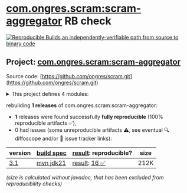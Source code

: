 [com.ongres.scram:scram-aggregator](https://central.sonatype.com/artifact/com.ongres.scram/scram-aggregator/versions) RB check
=======

[![Reproducible Builds](https://reproducible-builds.org/images/logos/rb.svg) an independently-verifiable path from source to binary code](https://reproducible-builds.org/)

## Project: [com.ongres.scram:scram-aggregator](https://central.sonatype.com/artifact/com.ongres.scram/scram-aggregator/versions)

Source code: [https://github.com/ongres/scram.git](https://github.com/ongres/scram.git)

<details><summary>This project defines 4 modules:</summary>

* [com.ongres.scram:scram-aggregator](https://central.sonatype.com/artifact/com.ongres.scram/scram-aggregator/3.1)
* [com.ongres.scram:scram-client](https://central.sonatype.com/artifact/com.ongres.scram/scram-client/3.1)
* [com.ongres.scram:scram-common](https://central.sonatype.com/artifact/com.ongres.scram/scram-common/3.1)
* [com.ongres.scram:scram-parent](https://central.sonatype.com/artifact/com.ongres.scram/scram-parent/3.1)
</details>

rebuilding **1 releases** of com.ongres.scram:scram-aggregator:
- **1** releases were found successfully **fully reproducible** (100% reproducible artifacts :white_check_mark:),
- 0 had issues (some unreproducible artifacts :warning:, see eventual :mag: diffoscope and/or :memo: issue tracker links):

| version | [build spec](/BUILDSPEC.md) | [result](https://reproducible-builds.org/docs/jvm/): reproducible? | size |
| -- | --------- | ------ | -- |
| [3.1](https://central.sonatype.com/artifact/com.ongres.scram/scram-aggregator/3.1/pom) | [mvn jdk21](scram-aggregator-3.1.buildspec) | [result](scram-aggregator-3.1.buildinfo): [16 :white_check_mark: ](scram-aggregator-3.1.buildcompare) | 212K |

<i>(size is calculated without javadoc, that has been excluded from reproducibility checks)</i>
